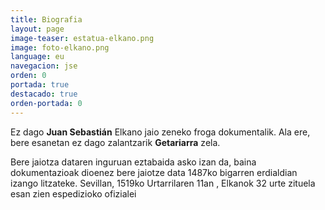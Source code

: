 ```yaml
---
title: Biografia
layout: page
image-teaser: estatua-elkano.png
image: foto-elkano.png
language: eu
navegacion: jse
orden: 0
portada: true
destacado: true
orden-portada: 0
---
```


Ez dago **Juan Sebastián** Elkano jaio zeneko froga dokumentalik. Ala ere, bere esanetan ez dago zalantzarik **Getariarra** zela.

Bere jaiotza dataren inguruan eztabaida asko izan da, baina dokumentazioak dioenez bere jaiotze data 1487ko bigarren erdialdian izango litzateke. Sevillan, 1519ko Urtarrilaren 11an , Elkanok 32 urte zituela esan zien espedizioko ofizialei
